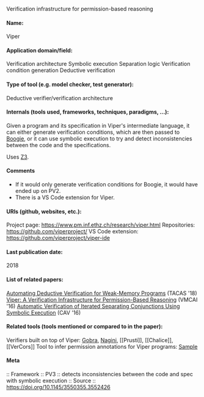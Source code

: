 Verification infrastructure for permission-based reasoning

#### Name:
Viper

#### Application domain/field:
Verification architecture
Symbolic execution
Separation logic
Verification condition generation
Deductive verification

#### Type of tool (e.g. model checker, test generator):
Deductive verifier/verification architecture

#### Internals (tools used, frameworks, techniques, paradigms, ...):
Given a program and its specification in Viper's intermediate language, it can either generate verification conditions, which are then passed to [Boogie](Boogie.md), or it can use symbolic execution to try and detect inconsistencies between the code and the specifications.

Uses [Z3](../Solvers/SMT/Z3.md).

#### Comments
- If it would only generate verification conditions for Boogie, it would have ended up on PV2.
- There is a VS Code extension for Viper.

#### URIs (github, websites, etc.):
Project page: https://www.pm.inf.ethz.ch/research/viper.html
Repositories: https://github.com/viperproject/
VS Code extension: https://github.com/viperproject/viper-ide

#### Last publication date:
2018

#### List of related papers:
[Automating Deductive Verification for Weak-Memory Programs](https://doi.org/10.1007/978-3-319-89960-2_11) (TACAS '18)
[Viper: A Verification Infrastructure for Permission-Based Reasoning](https://doi.org/10.1007/978-3-662-49122-5_2) (VMCAI '16)
[Automatic Verification of Iterated Separating Conjunctions Using Symbolic Execution](https://doi.org/10.1007/978-3-319-41528-4_22) (CAV '16)

#### Related tools (tools mentioned or compared to in the paper):
Verifiers built on top of Viper: [Gobra](../Gobra.md), [Nagini](../Nagini.md), [[Prusti]], [[Chalice]], [[VerCors]]
Tool to infer permission annotations for Viper programs: [Sample](../Sample.md)

#### Meta
:: Framework
:: PV3 :: detects inconsistencies between the code and spec with symbolic execution
:: Source :: https://doi.org/10.1145/3550355.3552426
